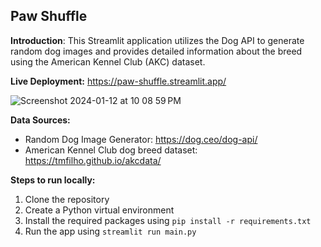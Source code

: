 ## Paw Shuffle

**Introduction**: This Streamlit application utilizes the Dog API to generate random dog images and provides detailed information about the breed using the American Kennel Club (AKC) dataset.

**Live Deployment:** https://paw-shuffle.streamlit.app/

![Screenshot 2024-01-12 at 10 08 59 PM](https://github.com/sohammandal/paw-shuffle/assets/18245872/9fa79bdf-0059-4142-bc51-49fe6d202603)


**Data Sources:**
- Random Dog Image Generator: https://dog.ceo/dog-api/
- American Kennel Club dog breed dataset: https://tmfilho.github.io/akcdata/

**Steps to run locally:**
1. Clone the repository
2. Create a Python virtual environment
3. Install the required packages using `pip install -r requirements.txt`
4. Run the app using `streamlit run main.py`

